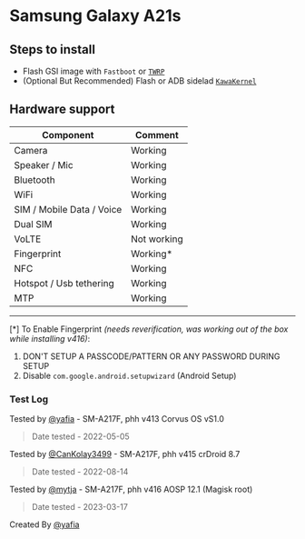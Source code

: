 # Samsung Galaxy A21s

## Steps to install

* Flash GSI image with `Fastboot` or [`TWRP`](https://github.com/DozNaka/android_device_samsung_a21s)
* (Optional But Recommended) Flash or ADB sidelad [`KawaKernel`](https://github.com/DozNaka/KawaKernel-A217X/releases/download/KawaKernel-v1.3.1/KawaKernel-A217X-GSI.zip)
## Hardware support

| Component                 |      Comment                                              |
|---------------------------|-----------------------------------------------------------|
| Camera                    | Working                                                   |
| Speaker / Mic             | Working                                                   |
| Bluetooth                 | Working                                                   |
| WiFi                      | Working                                                   |
| SIM / Mobile Data / Voice | Working                                                   |
| Dual SIM                  | Working                                                   |    
| VoLTE                     | Not working                                               |
| Fingerprint               | Working*                                               |
| NFC                       | Working                                                   |
| Hotspot / Usb tethering   | Working                                                   |
| MTP                       | Working                                                   |
---


[\*] To Enable Fingerprint _(needs reverification, was working out of the box while installing v416)_:
1. DON'T SETUP A PASSCODE/PATTERN OR ANY PASSWORD DURING SETUP
2. Disable `com.google.android.setupwizard` (Android Setup)

### Test Log
Tested by [@yafia](https://github.com/yafia) - SM-A217F, phh v413 Corvus OS vS1.0

> Date tested - 2022-05-05

Tested by [@CanKolay3499](https://github.com/CanKolay3499) - SM-A217F, phh v415 crDroid 8.7

> Date tested - 2022-08-14

Tested by [@mytja](https://github.com/mytja)  - SM-A217F, phh v416 AOSP 12.1 (Magisk root)

> Date tested - 2023-03-17

Created By [@yafia](https://github.com/yafia)
